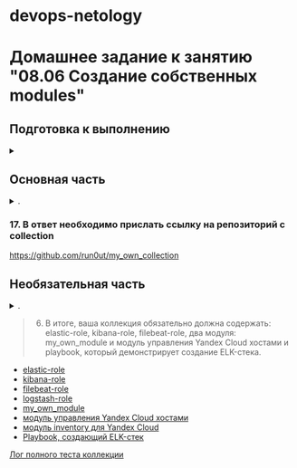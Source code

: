 devops-netology
===============

# Домашнее задание к занятию "08.06 Создание собственных modules"

</details>  

## Подготовка к выполнению

<details><summary></summary>

1. Создайте пустой публичных репозиторий в любом своём проекте: `my_own_collection`
2. Скачайте репозиторий ansible: `git clone https://github.com/ansible/ansible.git` по любому удобному вам пути
3. Зайдите в директорию ansible: `cd ansible`
4. Создайте виртуальное окружение: `python3 -m venv venv`
5. Активируйте виртуальное окружение: `. venv/bin/activate`. Дальнейшие действия производятся только в виртуальном окружении
6. Установите зависимости `pip install -r requirements.txt`
7. Запустить настройку окружения `. hacking/env-setup`
8. Если все шаги прошли успешно - выйти из виртуального окружения `deactivate`
9. Ваше окружение настроено, для того чтобы запустить его, нужно находиться в директории `ansible` и выполнить конструкцию `. venv/bin/activate && . hacking/env-setup`

</details>  

## Основная часть

<details><summary>.</summary>

Наша цель - написать собственный module, который мы можем использовать в своей role, через playbook. Всё это должно быть собрано в виде collection и отправлено в наш репозиторий.

1. В виртуальном окружении создать новый `my_own_module.py` файл
2. Наполнить его содержимым:

    <details><summary>Содержимое под катом</summary>

    ```python
    #!/usr/bin/python

    # Copyright: (c) 2018, Terry Jones <terry.jones@example.org>
    # GNU General Public License v3.0+ (see COPYING or https://www.gnu.org/licenses/gpl-3.0.txt)
    from __future__ import (absolute_import, division, print_function)
    __metaclass__ = type

    DOCUMENTATION = r'''

    module: my_test

    short_description: This is my test module

    # If this is part of a collection, you need to use semantic versioning,
    # i.e. the version is of the form "2.5.0" and not "2.4".
    version_added: "1.0.0"

    description: This is my longer description explaining my test module.

    options:
        name:
            description: This is the message to send to the test module.
            required: true
            type: str
        new:
            description:
                - Control to demo if the result of this module is changed or not.
                - Parameter description can be a list as well.
            required: false
            type: bool
    # Specify this value according to your collection
    # in format of namespace.collection.doc_fragment_name
    extends_documentation_fragment:
        - my_namespace.my_collection.my_doc_fragment_name

    author:
        - Your Name (@yourGitHubHandle)
    '''

    EXAMPLES = r'''
    # Pass in a message
    - name: Test with a message
    my_namespace.my_collection.my_test:
        name: hello world

    # pass in a message and have changed true
    - name: Test with a message and changed output
    my_namespace.my_collection.my_test:
        name: hello world
        new: true

    # fail the module
    - name: Test failure of the module
    my_namespace.my_collection.my_test:
        name: fail me
    '''

    RETURN = r'''
    # These are examples of possible return values, and in general should use other names for return values.
    original_message:
        description: The original name param that was passed in.
        type: str
        returned: always
        sample: 'hello world'
    message:
        description: The output message that the test module generates.
        type: str
        returned: always
        sample: 'goodbye'
    '''

    from ansible.module_utils.basic import AnsibleModule

    def run_module():
        # define available arguments/parameters a user can pass to the module
        module_args = dict(
            name=dict(type='str', required=True),
            new=dict(type='bool', required=False, default=False)
        )

        # seed the result dict in the object
        # we primarily care about changed and state
        # changed is if this module effectively modified the target
        # state will include any data that you want your module to pass back
        # for consumption, for example, in a subsequent task
        result = dict(
            changed=False,
            original_message='',
            message=''
        )

        # the AnsibleModule object will be our abstraction working with Ansible
        # this includes instantiation, a couple of common attr would be the
        # args/params passed to the execution, as well as if the module
        # supports check mode
        module = AnsibleModule(
            argument_spec=module_args,
            supports_check_mode=True
        )

        # if the user is working with this module in only check mode we do not
        # want to make any changes to the environment, just return the current
        # state with no modifications
        if module.check_mode:
            module.exit_json(**result)

        # manipulate or modify the state as needed (this is going to be the
        # part where your module will do what it needs to do)
        result['original_message'] = module.params['name']
        result['message'] = 'goodbye'

        # use whatever logic you need to determine whether or not this module
        # made any modifications to your target
        if module.params['new']:
            result['changed'] = True

        # during the execution of the module, if there is an exception or a
        # conditional state that effectively causes a failure, run
        # AnsibleModule.fail_json() to pass in the message and the result
        if module.params['name'] == 'fail me':
            module.fail_json(msg='You requested this to fail', **result)

        # in the event of a successful module execution, you will want to
        # simple AnsibleModule.exit_json(), passing the key/value results
        module.exit_json(**result)

    def main():
        run_module()

    if __name__ == '__main__':
        main()
    ```
    </details>

    Или возьмите данное наполнение из [статьи](https://docs.ansible.com/ansible/latest/dev_guide/developing_modules_general.html#creating-a-module).

3. Заполните файл в соответствии с требованиями ansible так, чтобы он выполнял основную задачу: module должен создавать текстовый файл на удалённом хосте по пути, определённом в параметре `path`, с содержимым, определённым в параметре `content`.
4. Проверьте module на исполняемость локально.

    ```bash
    $ python -m ansible.modules.my_own_module payload.json

    {"invocation": {"module_args": {"content": "redefine content", "path": "my_test_file.txt"}}, "changed": true}
    $ cat my_test_file.txt
    redefine content
    ```

5. Напишите single task playbook и используйте module в нём.

    ```yml
    ---
    - name: Test module my_own_module
      hosts: localhost
      tasks:
        - name: Testing
          my_own_module:
            path: './my_test_file.txt'
            content: 'Testing playbook content'
    ```

6. Проверьте через playbook на идемпотентность.

    [Лог запуска два раза](media/ansible-idempotence.log)

7. Выйдите из виртуального окружения.
8. Инициализируйте новую collection: `ansible-galaxy collection init my_own_namespace.yandex_cloud_elk`

    ```log
    $ ansible-galaxy collection init netology86.yandex_cloud_elk
    - Collection netology86.yandex_cloud_elk was created successfully
    ```

9. В данную collection перенесите свой module в соответствующую директорию.

    https://github.com/run0ut/my_own_collection/blob/main/plugins/modules/my_own_module.py

10. Single task playbook преобразуйте в single task role и перенесите в collection. У role должны быть default всех параметров module

    https://github.com/run0ut/my_own_collection/tree/main/roles/netology86-role

11. Создайте playbook для использования этой role.

    [playbook.yml](playbook-to-use-role/playbook.yml)

12. Заполните всю документацию по collection, выложите в свой репозиторий, поставьте тег `1.0.0` на этот коммит.

    - Документация
        - https://github.com/run0ut/my_own_collection/blob/main/README.md
        - https://github.com/run0ut/my_own_collection/blob/main/roles/netology86-role/README.md
    - Релиз 
        - https://github.com/run0ut/my_own_collection/releases/tag/1.0.0

13. Создайте .tar.gz этой collection: `ansible-galaxy collection build` в корневой директории collection.

    ```bash
    $ ansible-galaxy collection build
    Created collection for netology86.yandex_cloud_elk at /home/sergey/git/netology86/yandex_cloud_elk/netology86-yandex_cloud_elk-1.0.0.tar.gz
    ```

14. Создайте ещё одну директорию любого наименования, перенесите туда single task playbook и архив c collection.

    [playbook.yml](netology86-test-collection/playbook.yml)

    ```bash
    mkdir ../netology86-test-collection
    mv netology86-yandex_cloud_elk-1.0.0.tar.gz ../nnetology86-test-collection/
    mv ../ansible/test_my_own_module.yml ../netology86-test-collection/playbook.yml
    ```

15. Установите collection из локального архива: `ansible-galaxy collection install <archivename>.tar.gz`

    ```log
    $ ansible-galaxy collection install netology86-yandex_cloud_elk-1.0.0.tar.gz
    Starting galaxy collection install process
    Process install dependency map
    Starting collection install process
    Installing 'netology86.yandex_cloud_elk:1.0.0' to '/home/sergey/.ansible/collections/ansible_collections/netology86/yandex_cloud_elk'
    netology86.yandex_cloud_elk:1.0.0 was installed successfully
    ```

16. Запустите playbook, убедитесь, что он работает.

    [Лог теста коллекции](media/ansible-test-collection.log)

17. В ответ необходимо прислать ссылку на репозиторий с collection

    https://github.com/run0ut/my_own_collection

</details>  

### 17. В ответ необходимо прислать ссылку на репозиторий с collection

https://github.com/run0ut/my_own_collection

## Необязательная часть

<details><summary>.</summary>

1. Реализуйте свой собственный модуль для создания хостов в Yandex Cloud.

    https://github.com/run0ut/my_own_collection/blob/main/plugins/modules/yc_create_instance.py

2. Модуль может (и должен) иметь зависимость от `yc`, основной функционал: создание ВМ с нужным сайзингом на основе нужной ОС. Дополнительные модули по созданию кластеров Clickhouse, MySQL и прочего реализовывать не надо, достаточно простейшего создания ВМ.

    https://github.com/run0ut/my_own_collection/blob/main/plugins/inventory/yc_inventory.py 

3. Модуль может формировать динамическое inventory, но данная часть не является обязательной, достаточно, чтобы он делал хосты с указанной спецификацией в YAML.

    Модуль формирует динамическое inventory:

    ```bash
    $ cat yc_inventory.yml
    plugin: yc_inventory
    ```

    ```json
    $ ansible-inventory -i yc_inventory.yml --list
    [DEPRECATION WARNING]: Ansible will require Python 3.8 or newer on the controller starting with Ansible 2.12. Current version: 3.7.3 (default, Jan 22 2021, 20:04:44) [GCC 8.3.0]. This feature will be removed
    from ansible-core in version 2.12. Deprecation warnings can be disabled by setting deprecation_warnings=False in ansible.cfg.
    {
        "_meta": {
            "hostvars": {
                "test-instance": {
                    "ansible_host": "51.250.10.65"
                }
            }
        },
        "all": {
            "children": [
                "ungrouped",
                "yacloud"
            ]
        },
        "yacloud": {
            "hosts": [
                "test-instance"
            ]
        }
    }
    ```

4. Протестируйте модуль на идемпотентность, исполнимость. При успехе - добавьте данный модуль в свою коллекцию.

    [Лог теста идемпотентности модуля](media/ansible-yc-module-idempotence.log)

5. Измените playbook так, чтобы он умел создавать инфраструктуру под inventory, а после устанавливал весь ваш стек ELK на нужные хосты и настраивал его.

    [Playbook, создающий ELK-стек](https://github.com/run0ut/devops-netology/blob/main/03-mnt-homeworks/08-ansible-06-module/netology86-test-collection/playbook_with_dynamic_inventory.yml)

    [Лог полного теста коллекции](media/ansible-yc-modules.log)

6. В итоге, ваша коллекция обязательно должна содержать: elastic-role, kibana-role, filebeat-role, два модуля: my_own_module и модуль управления Yandex Cloud хостами и playbook, который демонстрирует создание ELK-стека.

</details>

> 6. В итоге, ваша коллекция обязательно должна содержать: elastic-role, kibana-role, filebeat-role, два модуля: my_own_module и модуль управления Yandex Cloud хостами и playbook, который демонстрирует создание ELK-стека.

- [elastic-role](https://github.com/run0ut/my_own_collection/tree/main/roles/elastic-role)
- [kibana-role](https://github.com/run0ut/my_own_collection/tree/main/roles/kibana-role)
- [filebeat-role](https://github.com/run0ut/my_own_collection/tree/main/roles/filebeat-role)
- [logstash-role](https://github.com/run0ut/my_own_collection/tree/main/roles/logstash-role)
- [my_own_module](https://github.com/run0ut/my_own_collection/blob/main/plugins/modules/my_own_module.py)
- [модуль управления Yandex Cloud хостами](https://github.com/run0ut/my_own_collection/blob/main/plugins/modules/yc_create_instance.py)
- [модуль inventory для Yandex Cloud](https://github.com/run0ut/my_own_collection/blob/main/plugins/inventory/yc_inventory.py)
- [Playbook, создающий ELK-стек](https://github.com/run0ut/devops-netology/blob/main/03-mnt-homeworks/08-ansible-06-module/netology86-test-collection/playbook_with_dynamic_inventory.yml)

[Лог полного теста коллекции](media/ansible-yc-modules.log)
